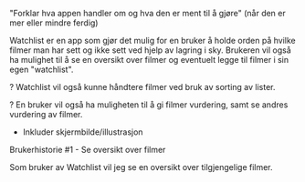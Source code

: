 "Forklar hva appen handler om og hva den er ment til å gjøre" (når den er mer eller mindre ferdig)

Watchlist er en app som gjør det mulig for en bruker å holde orden på hvilke filmer man har sett og ikke sett ved hjelp av lagring i sky. Brukeren vil også ha mulighet til å se en oversikt over filmer og eventuelt legge til filmer i sin egen "watchlist".

? Watchlist vil også kunne håndtere filmer ved bruk av sorting av lister.

? En bruker vil også ha muligheten til å gi filmer vurdering, samt se andres vurdering av filmer.

- Inkluder skjermbilde/illustrasjon

Brukerhistorie #1 - Se oversikt over filmer

Som bruker av Watchlist vil jeg se en oversikt over tilgjengelige filmer.
